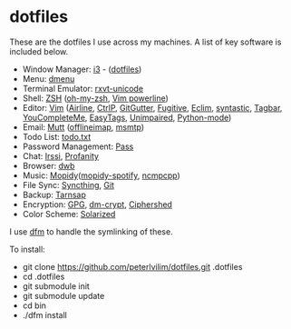 dotfiles
========
These are the dotfiles I use across my machines.  A list of key software is included below.

- Window Manager: [i3](http://i3wm.org) - ([dotfiles](https://github.com/peterlvilim/i3dotfiles))
- Menu: [dmenu](http://tools.suckless.org/dmenu/)
- Terminal Emulator: [rxvt-unicode](https://wiki.archlinux.org/index.php/rxvt-unicode)
- Shell: [ZSH](https://wiki.archlinux.org/index.php/zsh) ([oh-my-zsh](https://github.com/robbyrussell/oh-my-zsh), [Vim powerline](https://github.com/Lokaltog/vim-powerline))
- Editor: [Vim](http://en.wikipedia.org/wiki/Vim_(text_editor)) ([Airline](https://github.com/bling/vim-airline), [CtrlP](https://github.com/kien/ctrlp.vim), [GitGutter](https://github.com/airblade/vim-gitgutter), [Fugitive](https://github.com/tpope/vim-fugitive), [Eclim](http://eclim.org), [syntastic](https://github.com/scrooloose/syntastic), [Tagbar](https://github.com/majutsushi/tagbar), [YouCompleteMe](http://valloric.github.io/YouCompleteMe/), [EasyTags](https://github.com/xolox/vim-easytags), [Unimpaired](https://github.com/tpope/vim-unimpaired), [Python-mode](https://github.com/klen/python-mode))
- Email: [Mutt](http://www.mutt.org/) ([offlineimap](http://offlineimap.org/), [msmtp](http://msmtp.sourceforge.net/))
- Todo List: [todo.txt](https://github.com/ginatrapani/todo.txt-cli)
- Password Management: [Pass](http://www.passwordstore.org/)
- Chat: [Irssi](http://www.irssi.org/), [Profanity](http://www.profanity.im/)
- Browser: [dwb](http://portix.bitbucket.org/dwb/)
- Music: [Mopidy](https://www.mopidy.com/)([mopidy-spotify](https://github.com/mopidy/mopidy-spotify), [ncmpcpp](http://ncmpcpp.rybczak.net/))
- File Sync: [Syncthing](https://github.com/syncthing/syncthing), [Git](http://git-scm.com/)
- Backup: [Tarnsap](http://www.tarsnap.com/)
- Encryption: [GPG](https://www.gnupg.org/), [dm-crypt](http://en.wikipedia.org/wiki/Dm-crypt), [Ciphershed](https://ciphershed.org/)
- Color Scheme: [Solarized](http://ethanschoonover.com/solarized)

I use [dfm](https://github.com/justone/dfm) to handle the symlinking of these.

To install:
- git clone https://github.com/peterlvilim/dotfiles.git .dotfiles
- cd .dotfiles
- git submodule init
- git submodule update
- cd bin
- ./dfm install
